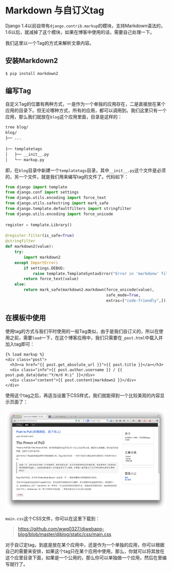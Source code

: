 Markdown 与自订义tag
====

Django 1.4以前自带有`django.contrib.markup`的模块，支持Markdown语法的，1.6以后，就减掉了这个模块，如果在博客中使用的话，需要自己处理一下。

我们这里以一个Tag的方式来解析文章内容。

## 安装Markdown2

```bash
$ pip install markdown2
```

## 编写Tag
自定义Tag的位置有两种方式，一是作为一个单独的应用存在，二是直接放在某个应用的目录下。但无论哪种方式，所有的应用，都可以调用到。我们这里只有一个应用，那么我们就放在`blog`这个应用里面，目录是这样的：

```bash
tree blog/
blog/
├── ...

├── templatetags
│   ├── __init__.py
│   └── markup.py
```

即，在`blog`目录中新建一个`templatetags`目录，其中`__init__.py`这个文件是必须的，另一个文件，就是我们用来编写tag的文件了。代码如下：

```python
from django import template
from django.conf import settings
from django.utils.encoding import force_text
from django.utils.safestring import mark_safe
from django.template.defaultfilters import stringfilter
from django.utils.encoding import force_unicode

register = template.Library()

@register.filter(is_safe=True)
@stringfilter
def markdown2(value):
    try:
        import markdown2
    except ImportError:
        if settings.DEBUG:
            raise template.TemplateSyntaxError("Error in 'markdonw' filter: The Python markdown2 library isn't install.")
        return force_text(value)
    else:
        return mark_safe(markdown2.markdown(force_unicode(value),
                                            safe_mode=True,
                                            extras=["code-friendly",]))
```

## 在模板中使用

使用tag的方式与我们平时使用的一般Tag类似，由于是我们自订义的，所以在使用之前，需要`load`一下，在这个博客应用中，我们只需要在`_post.html`中载入并加入tag即可：

```
{% load markup %}
<div class="post">
  <h3><a href="{{ post.get_absolute_url }}">{{ post.title }}</a></h3>
  <div class="info">{{ post.author.username }} / {{ post.pub_data|date:"Y/m/d H:i" }}</div>
  <div class="content">{{ post.content|markdown2 }}</div>
</div>
```

使用这个tag之后，再适当设置下CSS样式，我们就能得到一个比较美观的内容显示页面了：

![](../imgs/4.png)

`main.css`这个CSS文件，你可以在这里下载到：

> <https://github.com/wwq0327/djwebapp-blog/blob/master/djblog/static/css/main.css>

对于自订定tag，到底是放在某个应用中，还是作为一个单独的应用，你可以根据自己的需要来安排，如果这个tag只在某个应用中使用，那么，你就可以将其放在这个应里目录下面，如果是一个公用的，那么你可以单独做一个应用，然后在里编写就行了。
